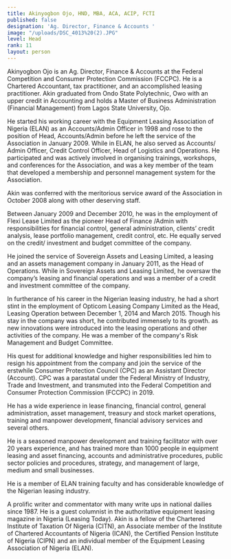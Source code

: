 ```yaml
---
title: Akinyogbon Ojo, HND, MBA, ACA, ACIP, FCTI
published: false
designation: 'Ag. Director, Finance & Accounts '
image: "/uploads/DSC_4013%20(2).JPG"
level: Head
rank: 11
layout: person
---
```


Akinyogbon Ojo is an Ag. Director, Finance & Accounts at the Federal Competition and Consumer Protection Commission (FCCPC). He is a Chartered Accountant, tax practitioner, and an accomplished leasing practitioner. 
Akin graduated from Ondo State Polytechnic, Owo with an upper credit in Accounting and holds a Master of Business Administration (Financial Management) from Lagos State University, Ojo.

 
He started his working career with the Equipment Leasing Association of Nigeria (ELAN) as an Accounts/Admin Officer in 1998 and rose to the position of Head, Accounts/Admin before he left the service of the Association in January 2009. While in ELAN, he also served as Accounts/ Admin Officer, Credit Control Officer, Head of Logistics and Operations. He participated and was actively involved in organising trainings, workshops, and conferences for the Association, and was a key member of the team that developed a membership and personnel management system for the Association.


Akin was conferred with the meritorious service award of the Association in October 2008 along with other deserving staff.

Between January 2009 and December 2010, he was in the employment of Flexi Lease Limited as the pioneer Head of Finance /Admin with responsibilities for financial control, general administration, clients’ credit analysis, lease portfolio management, credit control, etc. He equally served on the credit/ investment and budget committee of the company.


He joined the service of Sovereign Assets and Leasing Limited, a leasing and an assets management company in January 2011, as the Head of Operations. While in Sovereign Assets and Leasing Limited, he oversaw the company’s leasing and financial operations and was a member of a credit and investment committee of the company.


In furtherance of his career in the Nigerian leasing industry, he had a short stint in the employment of Opticom Leasing Company Limited as the Head, Leasing Operation between December 1, 2014 and March 2015. Though his stay in the company was short, he contributed immensely to its growth. as new innovations were introduced into the leasing operations and other activities of the company. He was a member of the company's Risk Management and Budget Committee.

His quest for additional knowledge and higher responsibilities led him to resign his appointment from the company and join the service of the erstwhile Consumer Protection Council (CPC) as an Assistant Director (Account). CPC was a parastatal under the Federal Ministry of Industry, Trade and Investment, and transmuted into the Federal Competition and Consumer Protection Commission (FCCPC) in 2019. 


He has a wide experience in lease financing, financial control, general administration, asset management, treasury and stock market operations, training and manpower development, financial advisory services and several others.


He is a seasoned manpower development and training facilitator with over 20 years experience, and has trained more than 1000 people in equipment leasing and asset financing, accounts and administrative procedures, public sector policies and procedures, strategy, and management of large, medium and small businesses. 

He is a member of ELAN training faculty and has considerable knowledge of the Nigerian leasing industry.

A prolific writer and commentator with many write ups in national dailies since 1987. He is a guest columnist in the authoritative equipment leasing magazine in Nigeria (Leasing Today).
Akin is a fellow of the Chartered Institute of Taxation Of Nigeria (CITN), an Associate member of the Institute of Chartered Accountants of Nigeria (ICAN), the Certified Pension Institute of Nigeria (CIPN) and an individual member of the Equipment Leasing Association of Nigeria (ELAN).